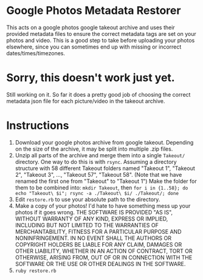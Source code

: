 # Google Photos Metadata Restorer

This acts on a google photos google takeout archive and uses their provided
metadata files to ensure the correct metadata tags are set on your photos and
video. This is a good step to take before uploading your photos elsewhere,
since you can sometimes end up with missing or incorrect
dates/times/timezones.

# Sorry, this doesn't work just yet.

Still working on it. So far it does a pretty good job of choosing the correct
metadata json file for each picture/video in the takeout archive.


# Instructions

1. Download your google photos archive from google takeout. Depending on the
   size of the archive, it may be split into multiple .zip files.
2. Unzip all parts of the archive and merge them into a single `Takeout/`
   directory. One way to do this is with `rsync`. Assuming a directory
   structure with 58 different Takeout folders named "Takeout 1", "Takeout 2",
   "Takeout 3", ..., "Takeout 57", "Takeout 58". (Note that we have renamed
   the first one from "Takeout" to "Takeout 1") Make the folder for them to be
   combined into: `mkdir Takeout`, then
   `for i in {1..58}; do echo "Takeout\ $i"; rsync -a ./Takeout\ $i/ ./Takeout/; done`
3. Edit `restore.rb` to use your absolute path to the directory.
4. Make a copy of your photos! I'd hate to have something mess up your photos
   if it goes wrong. THE SOFTWARE IS PROVIDED "AS IS", WITHOUT WARRANTY OF ANY
   KIND, EXPRESS OR IMPLIED, INCLUDING BUT NOT LIMITED TO THE WARRANTIES OF
   MERCHANTABILITY, FITNESS FOR A PARTICULAR PURPOSE AND NONINFRINGEMENT. IN
   NO EVENT SHALL THE AUTHORS OR COPYRIGHT HOLDERS BE LIABLE FOR ANY CLAIM,
   DAMAGES OR OTHER LIABILITY, WHETHER IN AN ACTION OF CONTRACT, TORT OR
   OTHERWISE, ARISING FROM, OUT OF OR IN CONNECTION WITH THE SOFTWARE OR THE
   USE OR OTHER DEALINGS IN THE SOFTWARE.
5. `ruby restore.rb`
